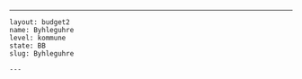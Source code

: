 ---
    layout: budget2
    name: Byhleguhre
    level: kommune
    state: BB
    slug: Byhleguhre

    ---


    